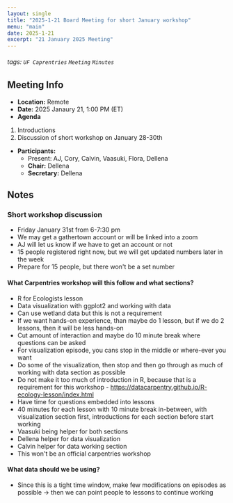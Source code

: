 ```yaml
---
layout: single
title: "2025-1-21 Board Meeting for short January workshop"
menu: "main"
date: 2025-1-21
excerpt: "21 January 2025 Meeting"
---
```


###### tags: `UF Caprentries` `Meeting` `Minutes`

## Meeting Info

- **Location:** Remote
- **Date:** 2025 Janaury 21, 1:00 PM (ET)
- **Agenda**

1. Introductions
2. Discussion of short workshop on January 28-30th

- **Participants:**
    - Present: AJ, Cory, Calvin, Vaasuki, Flora, Dellena
    - **Chair:** Dellena
    - **Secretary:** Dellena

## Notes
<!-- Other important details discussed during the meeting can be entered here. -->

### Short workshop discussion
* Friday January 31st from 6-7:30 pm
* We may get a gathertown account or will be linked into a zoom
* AJ will let us know if we have to get an account or not
* 15 people registered right now, but we will get updated numbers later in the week
* Prepare for 15 people, but there won't be a set number

#### What Carpentries workshop will this follow and what sections?
* R for Ecologists lesson
* Data visualization with ggplot2 and working with data
* Can use wetland data but this is not a requirement
* If we want hands-on experience, than maybe do 1 lesson, but if we do 2 lessons, then it will be less hands-on
* Cut amount of interaction and maybe do 10 minute break where questions can be asked
* For visualization episode, you cans stop in the middle or where-ever you want
* Do some of the visualization, then stop and then go through as much of working with data section as possible
* Do not make it too much of introduction in R, because that is a requirement for this workshop - https://datacarpentry.github.io/R-ecology-lesson/index.html
* Have time for questions embedded into lessons
* 40 minutes for each lesson with 10 minute break in-between, with visualization section first, introductions for each section before start working
* Vaasuki being helper for both sections
* Dellena helper for data visualization
* Calvin helper for data working section
* This won't be an official carpentries workshop

#### What data should we be using?
* Since this is a tight time window, make few modifications on episodes as possible -> then we can point people to lessons to continue working

